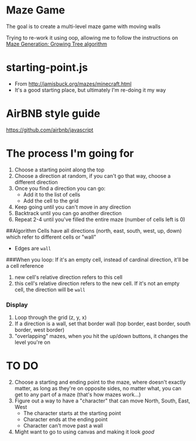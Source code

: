 # Maze Game
The goal is to create a multi-level maze game with moving walls

Trying to re-work it using oop, allowing me to follow the instructions on [Maze Generation: Growing Tree algorithm](http://weblog.jamisbuck.org/2011/1/27/maze-generation-growing-tree-algorithm)

# starting-point.js 
- From http://jamisbuck.org/mazes/minecraft.html
- It's a good starting place, but ultimately I'm re-doing it my way

# AirBNB style guide
https://github.com/airbnb/javascript

# The process I'm going for
1. Choose a starting point along the top
2. Choose a direction at random, if you can't go that way, choose a different direction
3. Once you find a direction you can go: 
	- Add it to the list of cells
	- Add the cell to the grid
4. Keep going until you can't move in any direction
5. Backtrack until you can go another direction
6. Repeat 2-4 until you've filled the entire maze (number of cells left is 0)

##Algorithm
Cells have all directions (north, east, south, west, up, down) which refer to different cells or "wall" 
- Edges are `wall`

###When you loop:
If it's an empty cell, instead of cardinal direction, it'll be a cell reference

1. new cell's relative direction refers to this cell
2. this cell's relative direction refers to the new cell. If it's not an empty cell, the direction will be `wall`

### Display
1. Loop through the grid (z, y, x)
2. If a direction is a wall, set that border wall (top border, east border, south border, west border)
3. "overlapping" mazes, when you hit the up/down buttons, it changes the level you're on

# TO DO
2. Choose a starting and ending point to the maze, where doesn't exactly matter, as long as they're on opposite sides, no matter what, you can get to any part of a maze (that's how mazes work...)
3. Figure out a way to have a "character" that can move North, South, East, West
	- The character starts at the starting point
	- Character ends at the ending point
	- Character can't move past a wall
4. Might want to go to using canvas and making it look *good*